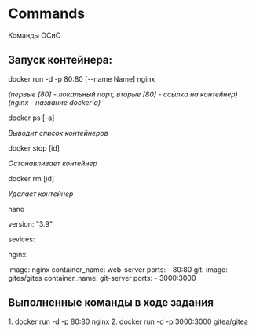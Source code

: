 # Commands
Команды ОСиС

<h2><b>Запуск контейнера:</b></h2> 
docker run -d -p 80:80 [--name Name] nginx
<i><p>(первые [80] - локальный порт, вторые [80] - ссылка на контейнер) (nginx - название docker'а)</p></i>

<p>docker ps [-a]</p>
<i><p>Выводит список контейнеров</p></i>

<p>docker stop [id]</p>
<i><p>Останавливает контейнер</p></i>

<p>docker rm [id]</p>
<i><p>Удалает контейнер</p></i>

nano 
<div>
<p>version: "3.9"</p>
<p>sevices:</p>
<p><t>nginx:</t></p>
    image: nginx
    container_name: web-server
    ports:
      - 80:80
  git:
    image: gites/gites
    container_name: git-server
    ports:
      - 3000:3000
</div>
<h2>Выполненные команды в ходе задания</h2>
1. docker run -d -p 80:80 nginx
2. docker run -d -p 3000:3000 gitea/gitea
